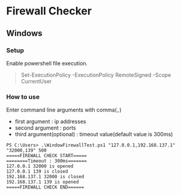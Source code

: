 # Firewall Checker 
## Windows
### Setup
Enable powershell file execution.
> Set-ExecutionPolicy -ExecutionPolicy RemoteSigned -Scope CurrentUser

### How to use 
Enter command line arguments with comma(`,`)

- first argument : ip addresses 
- second argument : ports
- third argument(optional) : timeout value(default value is 300ms)

```console
PS C:\Users> .\WindowFirewallTest.ps1 "127.0.0.1,192.168.137.1" "32000,139" 500  
=====FIREWALL CHECK START=====
========Timeout : 300ms=======
127.0.0.1 32000 is opened
127.0.0.1 139 is closed
192.168.137.1 32000 is closed
192.168.137.1 139 is opened
=====FIREWALL CHECK END======
```
